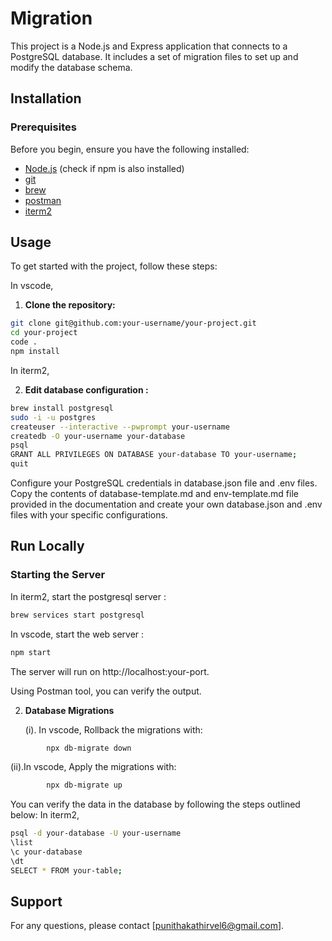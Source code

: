 # Migration

This project is a Node.js and Express application that connects to a PostgreSQL database. It includes a set of migration files to set up and modify the database schema.

## Installation

### Prerequisites

Before you begin, ensure you have the following installed:

- [Node.js](https://nodejs.org/) (check if npm is also installed)
- [git](https://git-scm.com/download/mac)
- [brew](https://brew.sh/)
- [postman](https://www.postman.com/downloads/)
- [iterm2](https://iterm2.com/)

## Usage

To get started with the project, follow these steps:

In vscode,

1. **Clone the repository:**

```bash
git clone git@github.com:your-username/your-project.git
cd your-project
code .
npm install
```

In iterm2,

2. **Edit database configuration :**

```bash
brew install postgresql
sudo -i -u postgres
createuser --interactive --pwprompt your-username
createdb -O your-username your-database
psql
GRANT ALL PRIVILEGES ON DATABASE your-database TO your-username;
quit
```

Configure your PostgreSQL credentials in database.json file and .env files. Copy the contents of database-template.md and env-template.md file provided in the documentation and create your own database.json and .env files with your specific configurations.

## Run Locally

### Starting the Server

In iterm2, start the postgresql server :

```bash
brew services start postgresql
```

In vscode, start the web server :

```bash
npm start
```

The server will run on http://localhost:your-port.

Using Postman tool, you can verify the output.

2. **Database Migrations**

   (i). In vscode, Rollback the migrations with:

```bash
        npx db-migrate down
```

(ii).In vscode, Apply the migrations with:

```bash
        npx db-migrate up
```

You can verify the data in the database by following the steps outlined below:
In iterm2,

```bash
psql -d your-database -U your-username
\list
\c your-database
\dt
SELECT * FROM your-table;
```

## Support

For any questions, please contact [punithakathirvel6@gmail.com].
